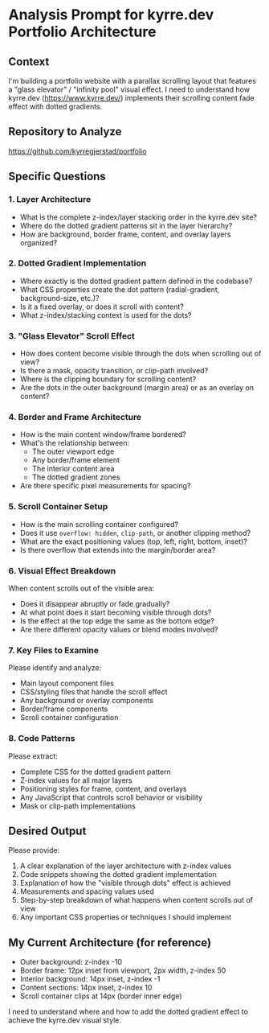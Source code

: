 # Analysis Prompt for kyrre.dev Portfolio Architecture

## Context
I'm building a portfolio website with a parallax scrolling layout that features a "glass elevator" / "infinity pool" visual effect. I need to understand how kyrre.dev (https://www.kyrre.dev/) implements their scrolling content fade effect with dotted gradients.

## Repository to Analyze
https://github.com/kyrregjerstad/portfolio

## Specific Questions

### 1. Layer Architecture
- What is the complete z-index/layer stacking order in the kyrre.dev site?
- Where do the dotted gradient patterns sit in the layer hierarchy?
- How are background, border frame, content, and overlay layers organized?

### 2. Dotted Gradient Implementation
- Where exactly is the dotted gradient pattern defined in the codebase?
- What CSS properties create the dot pattern (radial-gradient, background-size, etc.)?
- Is it a fixed overlay, or does it scroll with content?
- What z-index/stacking context is used for the dots?

### 3. "Glass Elevator" Scroll Effect
- How does content become visible through the dots when scrolling out of view?
- Is there a mask, opacity transition, or clip-path involved?
- Where is the clipping boundary for scrolling content?
- Are the dots in the outer background (margin area) or as an overlay on content?

### 4. Border and Frame Architecture
- How is the main content window/frame bordered?
- What's the relationship between:
  - The outer viewport edge
  - Any border/frame element
  - The interior content area
  - The dotted gradient zones
- Are there specific pixel measurements for spacing?

### 5. Scroll Container Setup
- How is the main scrolling container configured?
- Does it use `overflow: hidden`, `clip-path`, or another clipping method?
- What are the exact positioning values (top, left, right, bottom, inset)?
- Is there overflow that extends into the margin/border area?

### 6. Visual Effect Breakdown
When content scrolls out of the visible area:
- Does it disappear abruptly or fade gradually?
- At what point does it start becoming visible through dots?
- Is the effect at the top edge the same as the bottom edge?
- Are there different opacity values or blend modes involved?

### 7. Key Files to Examine
Please identify and analyze:
- Main layout component files
- CSS/styling files that handle the scroll effect
- Any background or overlay components
- Border/frame components
- Scroll container configuration

### 8. Code Patterns
Please extract:
- Complete CSS for the dotted gradient pattern
- Z-index values for all major layers
- Positioning styles for frame, content, and overlays
- Any JavaScript that controls scroll behavior or visibility
- Mask or clip-path implementations

## Desired Output
Please provide:
1. A clear explanation of the layer architecture with z-index values
2. Code snippets showing the dotted gradient implementation
3. Explanation of how the "visible through dots" effect is achieved
4. Measurements and spacing values used
5. Step-by-step breakdown of what happens when content scrolls out of view
6. Any important CSS properties or techniques I should implement

## My Current Architecture (for reference)
- Outer background: z-index -10
- Border frame: 12px inset from viewport, 2px width, z-index 50
- Interior background: 14px inset, z-index -1
- Content sections: 14px inset, z-index 10
- Scroll container clips at 14px (border inner edge)

I need to understand where and how to add the dotted gradient effect to achieve the kyrre.dev visual style.
